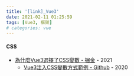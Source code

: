 ```yaml
---
title: '[link]_Vue3'
date: 2021-02-11 01:25:59
tags: [Vue3, 框架]
# categories: vue
---
```


#### CSS
  - [為什麼Vue3選擇了CSS變數 - 掘金](https://juejin.cn/post/6916298446638940173) - 2021
    - [Vue3注入CSS變數方式範例 - Github](https://juejin.cn/post/6916298446638940173) - 2020
